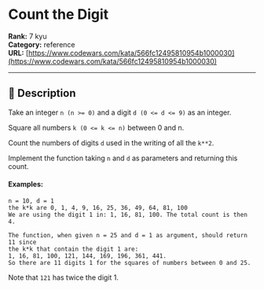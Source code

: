 # Count the Digit

**Rank:** 7 kyu  
**Category:** reference  
**URL:** [https://www.codewars.com/kata/566fc12495810954b1000030](https://www.codewars.com/kata/566fc12495810954b1000030)

---

## 📝 Description

Take an integer `n (n >= 0)` and a digit `d (0 <= d <= 9)` as an integer. 

Square all numbers `k (0 <= k <= n)` between 0 and n. 

Count the numbers of digits `d` used in the writing of all the `k**2`. 

Implement the function taking `n` and `d` as parameters and returning this count.

#### Examples:
```
n = 10, d = 1 
the k*k are 0, 1, 4, 9, 16, 25, 36, 49, 64, 81, 100
We are using the digit 1 in: 1, 16, 81, 100. The total count is then 4.

The function, when given n = 25 and d = 1 as argument, should return 11 since
the k*k that contain the digit 1 are:
1, 16, 81, 100, 121, 144, 169, 196, 361, 441.
So there are 11 digits 1 for the squares of numbers between 0 and 25.
```
Note that `121` has twice the digit 1.
